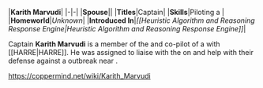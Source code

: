 |**Karith Marvudi**|
|-|-|
|**Spouse**||
|**Titles**|Captain|
|**Skills**|Piloting a |
|**Homeworld**|*Unknown*|
|**Introduced In**|*[[Heuristic Algorithm and Reasoning Response Engine\|Heuristic Algorithm and Reasoning Response Engine]]*|

Captain **Karith Marvudi** is a member of the  and co-pilot of a  with [[HARRE\|HARRE]]. He was assigned to liaise with the  on  and help with their defense against a  outbreak near .



https://coppermind.net/wiki/Karith_Marvudi